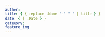 ```yaml
---
author:
title: { { replace .Name "-" " " | title } }
date: { { .Date } }
category:
feature_img:
---
```

